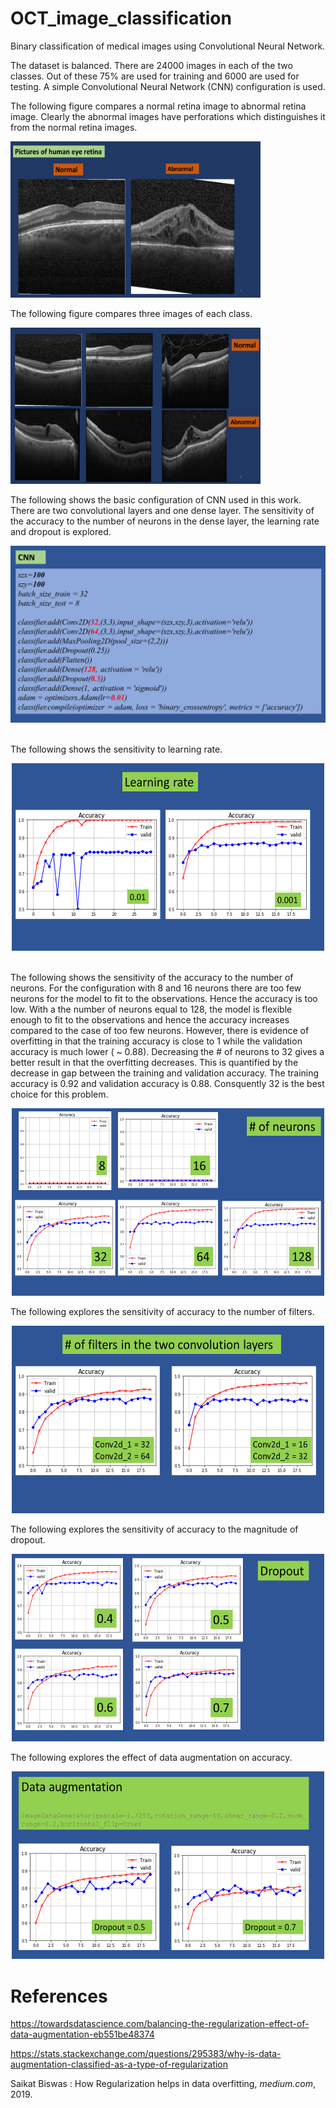 # OCT_image_classification
Binary classification of medical images using Convolutional Neural Network.

The dataset is balanced. There are 24000 images in each of the two classes. Out of these 75% are used for training and 6000 are used for testing. A simple Convolutional Neural Network (CNN) configuration is used.

The following figure compares a normal retina image to abnormal retina image.  Clearly the abnormal images have perforations which distinguishes it from the normal retina images.

<p align="left">
<img width="400" height="250" src="images/retina_compare.png">
</p>  

 The following figure compares three images of each class. 

<p align="left">
<img width="400" height="250" src="images/retina_compare_many.png">  
</p>  


The following shows the basic configuration of CNN used in this work. There are two convolutional layers and one dense layer. The sensitivity of the accuracy to the number of neurons in the dense layer, the learning rate and dropout is explored.

![](images/keras_CNN_configuration.png)

<br>
The following shows the sensitivity to learning rate.

<p align="center">
<img width="500" height="300" src="images/number_learning_rate.png"> 
</p> 


<br>
The following shows the sensitivity of the accuracy to the number of neurons. For the configuration with 8 and 16 neurons there are too few neurons for the model to fit to the observations. Hence the accuracy is too low. With a the number of neurons equal to 128, the model is flexible enough to fit to the observations and hence the accuracy increases compared to the case of too few neurons. However, there is evidence of overfitting in that the training accuracy is close to 1 while the validation accuracy is much lower ( ~ 0.88). Decreasing the # of neurons to 32 gives a better result in that the overfitting decreases. This is quantified by the decrease in gap between the training and validation accuracy. The training accuracy is 0.92 and validation accuracy is 0.88. Consquently 32 is the best choice for this problem. 

<p align="center">
<img width="500" height="300" src="images/number_neurons_5.png"> 
</p>  

The following explores the sensitivity of accuracy to the number of filters.

<p align="center">
<img width="500" height="300" src="images/number_filters.png"> 
</p>

The following explores the sensitivity of accuracy to the magnitude of dropout.

<p align="center">
<img width="500" height="300" src="images/number_dropout.png"> 
</p>

The following explores the effect of data augmentation on accuracy.

<p align="center">
<img width="500" height="300" src="images/number_dataaugmentation.png"> 
</p>

# References
https://towardsdatascience.com/balancing-the-regularization-effect-of-data-augmentation-eb551be48374

https://stats.stackexchange.com/questions/295383/why-is-data-augmentation-classified-as-a-type-of-regularization

Saikat Biswas : How Regularization helps in data overfitting, *medium.com*, 2019.


